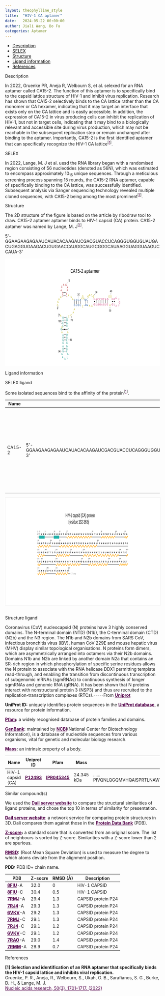 ```yaml
---
layout: theophylline_style
title:  "HIV-1 CA aptamer"
date:   2024-05-22 00:00:00
author: Jiali Wang, Bo Fu
categories: Aptamer
---
```

<html>


<div class="side-nav">
<ul>
    <div class="side-nav-item"><li><a href="#description" style="color: #000000;">Description</a></li></div>
    <div class="side-nav-item"><li><a href="#SELEX" style="color: #000000;">SELEX</a></li></div>
    <div class="side-nav-item"><li><a href="#Structure" style="color: #000000;">Structure</a></li></div>
    <div class="side-nav-item"><li><a href="#ligand-recognition" style="color: #000000;">Ligand information</a></li></div>
    <div class="side-nav-item"><li><a href="#references" style="color: #000000;">References</a></li></div>
    </ul>
</div>


<p class="header_box" id="description">Description</p>
<p>In 2022, Gruenke PR, Aneja R, Welbourn S, et al. selexed for an RNA aptamer called CA15-2. The function of this aptamer is to specifically bind to the capsid lattice structure of HIV-1 and inhibit virus replication. Research has shown that CA15-2 selectively binds to the CA lattice rather than the CA monomer or CA hexamer, indicating that it may target an interface that exists only on the CA lattice and is easily accessible. In addition, the expression of CA15-2 in virus producing cells can inhibit the replication of HIV-1, but not in target cells, indicating that it may bind to a biologically relevant and accessible site during virus production, which may not be reachable in the subsequent replication step or remain unchanged after binding to the aptamer. Importantly, CA15-2 is the first identified aptamer that can specifically recognize the HIV-1 CA lattice<sup>[<a href="#ref1" style="color:#520049">1</a>]</sup>.<br></p>


<p class="header_box" id="SELEX">SELEX</p>
<p>In 2022, Lange, M. J et al. uesd the RNA library began with a randomised region consisting of 56 nucleotides (denoted as 56N), which was estimated to encompass approximately 10<sub>15</sub> unique sequences. Through a meticulous screening process spanning 15 rounds, the CA15-2 RNA aptamer, capable of specifically binding to the CA lattice, was successfully identified. Subsequent analysis via Sanger sequencing technology revealed multiple cloned sequences, with CA15-2 being among the most prominent<sup>[<a href="#ref1" style="color:#520049">1</a>]</sup>.</p>
<p>


<p class="header_box" id="Structure">Structure</p>
<p>The 2D structure of the figure is based on the article by ribodraw tool to draw. CA15-2 aptamer aptamer binds to HIV-1 capsid (CA) protein. CA15-2 aptamer was named by Lange, M. J<sup>[<a href="#ref1" style="color:#520049">1</a>]</sup>.</p>
<p>5'-GGAAGAAGAGAAUCAUACACAAGAUCGACGUACCUCAGGGUGGUGUAUGACUGAGGUGAAGACUGUGAACCAUGGCAUGCGGGCAUAAGGUAGGUAAGUCCAUA-3'</p>
<img src="/images/2D/CA15_2_aptamer_2D1.svg" alt="drawing" style="width:800px;height:350px;display:block;margin:0 auto;border-radius:0;" class="img-responsive">
<div style="display: flex; justify-content: center;"></div>

<p class="header_box" id="ligand-recognition">Ligand information</p>

<p class="blowheader_box">SELEX ligand</p>
<p>Some isolated sequences bind to the affinity of the protein<sup>[<a href="#ref1" style="color:#520049">1</a>]</sup>.</p>
<table class="table table-bordered" style="table-layout:fixed;width:auto;margin-left:auto;margin-right:auto;" >
  <thead>
      <tr>
        <th onclick="sortTable(0)">Name</th>
        <th onclick="sortTable(1)">Sequence</th>
        <th onclick="sortTable(2)">Ligand</th>
        <th onclick="sortTable(3)">Affinity</th>
      </tr>
  </thead>
    <tbody>
      <tr>
        <td name="td0">CA15-2</td>
        <td name="td1">5'-GGAAGAAGAGAAUCAUACACAAGAUCGACGUACCUCAGGGUGGUGUAUGACUGAGGUGAAGACUGUGAACCAUGGCAUGCGGGCAUAAGGUAGGUAAGUCCAUA-3'</td>
        <td name="td2">HIV-1 CA lattice</td>
        <td name="td3">350 ± 50 nM (using MST at a CA protein concentration of 0.1 - 1000 nM),<br>
502 ± 57 nM (using nitrocellulose filter binding assays at a CA protein concentration of 10-7500 nM)</td>
      </tr>
	  </tbody>
  </table>
<div style="display: flex; justify-content: center;"></div>
<img src="/images/SELEX_ligand/HIV_1_CA_SELEX_ligand.svg" alt="drawing" style="width:1000px;height:350px;border:solid 1px #efefef;display:block;margin:0 auto;border-radius:0;" class="img-responsive">
<div style="display: flex; justify-content: center;"></div>
<br>


<p class="blowheader_box">Structure ligand</p>
<p>Coronavirus (CoV) nucleocapsid (N) proteins have 3 highly conserved domains. The N-terminal domain (NTD) (N1b), the C-terminal domain (CTD)(N2b) and the N3 region. The N1b and N2b domains from SARS CoV, infectious bronchitis virus (IBV), human CoV 229E and mouse hepatic virus (MHV) display similar topological organisations. N proteins form dimers, which are asymmetrically arranged into octamers via their N2b domains. Domains N1b and N2b are linked by another domain N2a that contains an SR-rich region in which phosphorylation of specific serine residues allows the N protein to associate with the RNA helicase DDX1 permitting template read-through, and enabling the transition from discontinuous transcription of subgenomic mRNAs (sgmRNAs) to continuous synthesis of longer sgmRNAs and genomic RNA (gRNA). It has been shown that N proteins interact with nonstructural protein 3 (NSP3) and thus are recruited to the replication-transcription complexes (RTCs).-----From <a href="https://www.uniprot.org/uniprotkb/P12493/entry" target="_blank" style="color:#520049; text-decoration: underline;"><b>Uniprot</b></a></p>

<p class="dot-paragraph"><b>UniProt ID:</b> uniquely identifies protein sequences in the <a href="https://www.uniprot.org/" target="_blank" style="color:#520049; text-decoration: underline;"><b>UniProt database</b></a>, a resource for protein information.</p>
<p class="dot-paragraph"><b><a href="https://www.ebi.ac.uk/interpro/" target="_blank" style="color:#520049; text-decoration: underline;"><b>Pfam</b></a>:</b> a widely recognised database of protein families and domains.</p>
<p class="dot-paragraph"><b><a href="https://www.ncbi.nlm.nih.gov/genbank/" target="_blank" style="color:#520049; text-decoration: underline;"><b>GenBank</b></a>:</b> maintained by <a href="https://www.ncbi.nlm.nih.gov/" target="_blank" style="color:#520049; text-decoration: underline;"><b>NCBI</b></a>(National Center for Biotechnology Information), is a database of nucleotide sequences from various organisms, vital for genetic and molecular biology research.</p>
<p class="dot-paragraph"><b><a href="https://en.wikipedia.org/wiki/Mass" target="_blank" style="color:#520049; text-decoration: underline;"><b>Mass</b></a>:</b> an intrinsic property of a body.</p>

<table class="table table-bordered" style="table-layout:fixed;width:auto;margin-left:auto;margin-right:auto;" >
  <thead>
      <tr>
        <th onclick="sortTable(0)">Name</th>
        <th onclick="sortTable(1)">Uniprot ID</th>
        <th onclick="sortTable(2)">Pfam</th>
        <th onclick="sortTable(3)">Mass</th>
        <th onclick="sortTable(4)">Protein sequence</th>
        <th onclick="sortTable(5)">PDB ID</th>
        <th onclick="sortTable(6)">GenBank</th>
      </tr>
  </thead>
    <tbody>
      <tr>
        <td name="td0">HIV-1 capsid (CA)</td>
        <td name="td1"><a href="https://www.uniprot.org/uniprotkb/P12493/entry" target="_blank" style="color:#520049"><b>P12493</b></a></td>
        <td name="td2"><a href="https://www.ebi.ac.uk/interpro/entry/InterPro/IPR045345/" target="_blank" style="color:#520049"><b>IPR045345</b></a></td>
        <td name="td3">24.345 kDa</td>
        <td name="td4">
        <div class="sequence-container">
          <span class="sequence-text"></span>
          <span class="show-more" onclick="toggleSequence(event)">......</span>
          <span class="full-sequence">PIVQNLQGQMVHQAISPRTLNAWVKVVEEKAFSPEVIPMFSALSEGATPQDLNTMLNTVGGHQAAMQMLKETINEEAAEWDRLHPVHAGPIAPGQMREPRGSDIAGTTSTLQEQIGWMTHNPPIPVGEIYKRWIILGLNKIVRMYSPTSILDIRQGPKEPFRDYVDRFYKTLRAEQASQEVKNWMTETLLVQNANPDCKTILKALGPGATLEEMMTAC</span>
        </div>
        </td>
        <td name="td5"><a href="https://www.rcsb.org/structure/8FIU" target="_blank" style="color:#520049"><b>8FIU</b></a></td>
        <td name="td6"><a href="https://www.ncbi.nlm.nih.gov/nuccore/M19921" target="_blank" style="color:#520049"><b>M19921</b></a></td>
      </tr>
	  </tbody>
  </table>


<p class="blowheader_box">Similar compound(s)</p>                    
<p>We used the <a href="http://ekhidna2.biocenter.helsinki.fi/dali/#:~:text=The%20Dali%20server%20is%20a%20network%20service%20for%20comparing%20protein" target="_blank" style="color:#520049; text-decoration: underline;"><b>Dail server website</b></a> to compare the structural similarities of ligand proteins, and chose the top 10 in terms of similarity for presentation.</p>

<p class="dot-paragraph"><a href="http://ekhidna2.biocenter.helsinki.fi/dali/#:~:text=The%20Dali%20server%20is%20a%20network%20service%20for%20comparing%20protein" target="_blank" style="color:#520049; text-decoration: underline;"><b>Dail server website</b></a>: a network service for comparing protein structures in 3D. Dali compares them against those in the <a href="https://www.rcsb.org/" target="_blank" style="color:#520049; text-decoration: underline;"><b>Protein Data Bank</b></a> (PDB).</p>
<p class="dot-paragraph"><b><a href="https://en.wikipedia.org/wiki/Standard_score" target="_blank" style="color:#520049; text-decoration: underline;"><b>Z-score</b></a>:</b> a standard score that is converted from an original score. The list of neighbours is sorted by Z-score. Similarities with a Z-score lower than 2 are spurious.</p>
<p class="dot-paragraph"><b><a href="https://en.wikipedia.org/wiki/Root_mean_square_deviation" target="_blank" style="color:#520049; text-decoration: underline;"><b>RMSD</b></a>:</b> (Root Mean Square Deviation) is used to measure the degree to which atoms deviate from the alignment position.</p>
<p class="dot-paragraph"><b>PDB:</b> PDB ID+ chain name.</p>

<table class="table table-bordered" style="table-layout:fixed;width:auto;margin-left:auto;margin-right:auto;">
      <thead>
      <tr>
        <th onclick="sortTable(0)">PDB</th>
        <th onclick="sortTable(1)">Z-socre</th>
        <th onclick="sortTable(2)">RMSD (Å)</th>
        <th onclick="sortTable(3)">Description</th>
      </tr>
      </thead>
    <tbody>
      <tr>
        <td name="td1"><a href="https://www.rcsb.org/structure/8FIU" target="_blank" style="color:#520049"><b>8FIU</b></a>-A</td>
        <td name="td2">32.0</td>
        <td name="td3">0</td>
        <td name="td4">HIV-1 CAPSID</td>
      </tr>
      <tr>
        <td name="td1"><a href="https://www.rcsb.org/structure/8FIU" target="_blank" style="color:#520049"><b>8FIU</b></a>-C</td>
        <td name="td2">30.4</td>
        <td name="td3">0.5</td>
        <td name="td4">HIV-1 CAPSID</td>
      </tr>
      <tr>
        <td name="td1"><a href="https://www.rcsb.org/structure/7RMJ" target="_blank" style="color:#520049"><b>7RMJ</b></a>-A</td>
        <td name="td2">29.4</td>
        <td name="td3">1.3</td>
        <td name="td4">CAPSID protein P24</td>
      </tr>
      <tr>
        <td name="td1"><a href="https://www.rcsb.org/structure/7RJ4" target="_blank" style="color:#520049"><b>7RJ4</b></a>-A</td>
        <td name="td2">29.3</td>
        <td name="td3">1.3</td>
        <td name="td4">CAPSID protein P24</td>
      </tr>
      <tr>
        <td name="td1"><a href="https://www.rcsb.org/structure/6VKV" target="_blank" style="color:#520049"><b>6VKV</b></a>-A</td>
        <td name="td2">29.2</td>
        <td name="td3">1.3</td>
        <td name="td4">CAPSID protein P24</td>
      </tr>
      <tr>
        <td name="td1"><a href="https://www.rcsb.org/structure/7RMJ" target="_blank" style="color:#520049"><b>7RMJ</b></a>-C</td>
        <td name="td2">29.1</td>
        <td name="td3">1.3</td>
        <td name="td4">CAPSID protein P24</td>
      </tr>
      <tr>
        <td name="td1"><a href="https://www.rcsb.org/structure/7RJ4" target="_blank" style="color:#520049"><b>7RJ4</b></a>-C</td>
        <td name="td2">29.1</td>
        <td name="td3">1.2</td>
        <td name="td4">CAPSID protein P24</td>
      </tr>
      <tr>
        <td name="td1"><a href="https://www.rcsb.org/structure/6VKV" target="_blank" style="color:#520049"><b>6VKV</b></a>-C</td>
        <td name="td2">29.1</td>
        <td name="td3">1.2</td>
        <td name="td4">CAPSID protein P24</td>
      </tr>
      <tr>
        <td name="td1"><a href="https://www.rcsb.org/structure/7RAO" target="_blank" style="color:#520049"><b>7RAO</b></a>-A</td>
        <td name="td2">29.0</td>
        <td name="td3">1.4</td>
        <td name="td4">CAPSID protein P24</td>
      </tr>
      <tr>
        <td name="td1"><a href="https://www.rcsb.org/structure/7RMM" target="_blank" style="color:#520049"><b>7RMM</b></a>-A</td>
        <td name="td2">28.9</td>
        <td name="td3">0.7</td>
        <td name="td4">CAPSID protein P24</td>
      </tr>
    </tbody>
  </table>

                 
<p class="header_box" id="references">References</p>
                
<a id="ref1"></a><font><strong>[1] Selection and identification of an RNA aptamer that specifically binds the HIV-1 capsid lattice and inhibits viral replication.</strong></font><br />
Gruenke, P. R., Aneja, R., Welbourn, S., Ukah, O. B., Sarafianos, S. G., Burke, D. H., & Lange, M. J. <br />
<a href="https://pubmed.ncbi.nlm.nih.gov/35018437/" target="_blank" style="color:#520049" >Nucleic acids research, 50(3), 1701–1717. (2022)</a>
<br/>


<script>
    function toggleSequence(event) {
      const container = event.target.closest('.sequence-container');
      container.classList.toggle('expanded');
      const showMoreText = container.querySelector('.show-more');
      
      // 展开后按钮文本变化
      if (container.classList.contains('expanded')) {
        showMoreText.textContent = '...';  // 展开后显示 "..."
      } else {
        showMoreText.textContent = '......';  // 收起后显示 "......"
      }
    }

    // 页面加载时，限制序列文本为50个字符
    window.addEventListener('load', function() {
      const sequenceContainers = document.querySelectorAll('.sequence-container');
      sequenceContainers.forEach(container => {
        const fullSeqText = container.querySelector('.full-sequence').textContent;
        const truncatedText = fullSeqText.slice(0, 20);  // 只显示前50个字符
        container.querySelector('.sequence-text').textContent = truncatedText;
      });
    });
  </script>